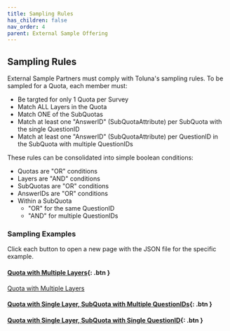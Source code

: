 ```yaml
---
title: Sampling Rules
has_children: false
nav_order: 4
parent: External Sample Offering
---
```


## Sampling Rules


External Sample Partners must comply with Toluna's sampling rules. To be sampled for a Quota, each member must:
 - Be targted for only 1 Quota per Survey
 - Match ALL Layers in the Quota
 - Match ONE of the SubQuotas
 - Match at least one "AnswerID" (SubQuotaAttribute) per SubQuota with the single QuestionID
 - Match at least one "AnswerID" (SubQuotaAttribute) per QuestionID in the SubQuota with multiple QuestionIDs
 
These rules can be consolidated into simple boolean conditions:
 - Quotas are "OR" conditions
 - Layers are "AND" conditions
 - SubQuotas are "OR" conditions
 - AnswerIDs are "OR" conditions
 - Within a SubQuota
   - "OR" for the same QuestionID
   - "AND" for multiple QuestionIDs
   
### Sampling Examples

Click each button to open a new page with the JSON file for the specific example.

#### [Quota with Multiple Layers](){: .btn }

<a href="http://docs.integratedpanel.toluna.com/externalsample/api/responses/quotamultiplelayer.json" target="_blank" class="btn">Quota with Multiple Layers</a>

#### [Quota with Single Layer, SubQuota with Multiple QuestionIDs](){: .btn }

#### [Quota with Single Layer, SubQuota with Single QuestionID](){: .btn }
